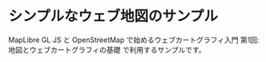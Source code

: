 # シンプルなウェブ地図のサンプル

MapLibre GL JS と OpenStreetMap で始めるウェブカートグラフィ入門
第1回: 地図とウェブカートグラフィの基礎 で利用するサンプルです。
